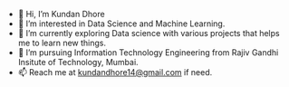 - 👋 Hi, I’m Kundan Dhore
- 👀 I’m interested in Data Science and Machine Learning.
- 🌱 I’m currently exploring Data science with various projects that helps me to learn new things.
- 💞️ I’m pursuing Information Technology Engineering from Rajiv Gandhi Insitute of Technology, Mumbai.
- 📫 Reach me at kundandhore14@gmail.com if need.

<!---
KundanDhore/KundanDhore is a ✨ special ✨ repository because its `README.md` (this file) appears on your GitHub profile.
You can click the Preview link to take a look at your changes.
--->
